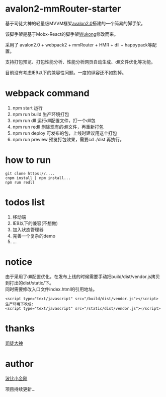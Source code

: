 # avalon2-mmRouter-starter

基于司徒大神的轻量级MVVM框架<a href="https://github.com/RubyLouvre/avalon.git">avalon2.0</a>搭建的一个简易的脚手架。<br/>

该脚手架是基于Mobx-React的脚手架<a href="https://github.com/cbbfcd/wukong.git">Wukong</a>修改而来。<br/>

采用了 avalon2.0 + webpack2 + mmRouter + HMR + dll + happypack等配置。<br/>

支持打包预览、打包性能分析、性能分析网页自动生成、dll文件优化等功能。<br/>

目前没有考虑IE9以下的兼容性问题。一度的纵容还不如割掉。<br/>

# webpack command

1. npm start 运行
2. npm run build 生产环境打包
3. npm run dll 运行dll配置文件，打一个dll包
4. npm run redll 删除现有的dll文件，再重新打包
5. npm run deploy 可发布的包，上线时建议用这个打包
6. npm run preview 预览打包效果，需要cd ./dist 再执行。


# how to run

```
git clone https://....
cnpm install | npm install...
npm run redll 

```

# todos list

1. 移动端
2. IE9以下的兼容(不想做)
3. 加入状态管理器
4. 完善一个复杂的demo
5. ... 


# notice

由于采用了dll配置优化，在发布上线的时候需要手动把build/dist/vendor.js拷贝到打出的dist/static/下。<br/>
同时需要修改入口文件index.html的引用地址。<br/>
```
<script type="text/javascript" src="/build/dist/vendor.js"></script> 生产环境下改成:
<script type="text/javascript" src="/static/dist/vendor.js"></script> 
```

# thanks

<a href="https://github.com/RubyLouvre">司徒大神</a>

# author

<a href="https://github.com/cbbfcd">波比小金刚</a>

项目持续更新...